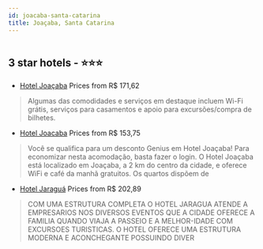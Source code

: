 ```yaml
---
id: joacaba-santa-catarina
title: Joaçaba, Santa Catarina
---
```


<center><img src="https://i.travelapi.com/hotels/12000000/11470000/11461000/11460901/08b2d399_z.jpg" alt="" /></center>


##  3 star hotels - ⭐️⭐️⭐️

-    [Hotel Joaçaba](https://www.hurb.com/br/aud/https://www.hurb.com/br/hotels/joacaba/hotel-joacaba-HT-4LD3?cmp=18055) Prices from R$ 171,62
   > Algumas das comodidades e serviços em destaque incluem Wi-Fi grátis, serviços para casamentos e apoio para excursões/compra de bilhetes.
-    [Hotel Joacaba](https://www.hurb.com/br/aud/https://www.hurb.com/br/hotels/joacaba/hotel-joacaba-HT-O0BM?cmp=18055) Prices from R$ 153,75
   > Você se qualifica para um desconto Genius em Hotel Joaçaba! Para economizar nesta acomodação, basta fazer o login.
O Hotel Joaçaba está localizado em Joaçaba, a 2 km do centro da cidade, e oferece WiFi e café da manhã gratuitos.
Os quartos dispõem de
-    [Hotel Jaraguá](https://www.hurb.com/br/aud/https://www.hurb.com/br/hotels/joacaba/hotel-jaragua-HT-BHZL?cmp=18055) Prices from R$ 202,89
   > COM UMA ESTRUTURA COMPLETA O HOTEL JARAGUA ATENDE A EMPRESARIOS NOS DIVERSOS EVENTOS QUE A CIDADE OFERECE A FAMILIA QUANDO VIAJA A PASSEIO E A MELHOR-IDADE COM EXCURSOES TURISTICAS. O HOTEL OFERECE UMA ESTRUTURA MODERNA E ACONCHEGANTE POSSUINDO DIVER
